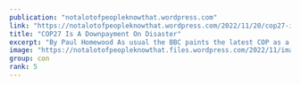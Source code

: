 ```yaml
---
publication: "notalotofpeopleknowthat.wordpress.com"
link: "https://notalotofpeopleknowthat.wordpress.com/2022/11/20/cop27-is-a-downpayment-on-disaster/"
title: "COP27 Is A Downpayment On Disaster"
excerpt: "By Paul Homewood As usual the BBC paints the latest COP as a “historic deal”!       Despite the hype, very little has been achieved, as the BBC have to admit:"
image: "https://notalotofpeopleknowthat.files.wordpress.com/2022/11/image_thumb-86.png"
group: con
rank: 5
---
```

